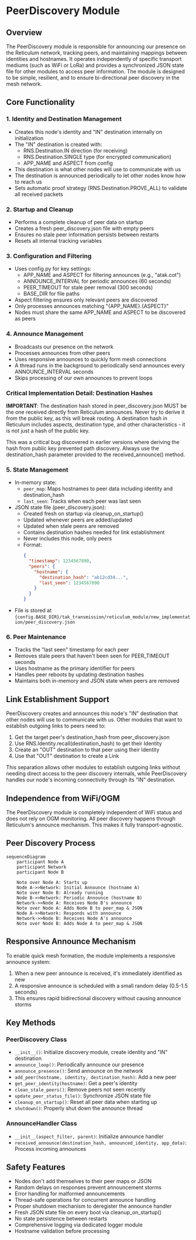 # PeerDiscovery Module

## Overview

The PeerDiscovery module is responsible for announcing our presence on the Reticulum network, tracking peers, and maintaining mappings between identities and hostnames. It operates independently of specific transport mediums (such as WiFi or LoRa) and provides a synchronized JSON state file for other modules to access peer information. The module is designed to be simple, resilient, and to ensure bi-directional peer discovery in the mesh network.

## Core Functionality

### 1. Identity and Destination Management
- Creates this node's identity and "IN" destination internally on initialization
- The "IN" destination is created with:
  - RNS.Destination.IN direction (for receiving)
  - RNS.Destination.SINGLE type (for encrypted communication)
  - APP_NAME and ASPECT from config
- This destination is what other nodes will use to communicate with us
- The destination is announced periodically to let other nodes know how to reach us
- Sets automatic proof strategy (RNS.Destination.PROVE_ALL) to validate all received packets

### 2. Startup and Cleanup
- Performs a complete cleanup of peer data on startup
- Creates a fresh peer_discovery.json file with empty peers
- Ensures no stale peer information persists between restarts
- Resets all internal tracking variables

### 3. Configuration and Filtering
- Uses config.py for key settings:
  - APP_NAME and ASPECT for filtering announces (e.g., "atak.cot")
  - ANNOUNCE_INTERVAL for periodic announces (60 seconds)
  - PEER_TIMEOUT for stale peer removal (300 seconds)
  - BASE_DIR for file paths
- Aspect filtering ensures only relevant peers are discovered
- Only processes announces matching "{APP_NAME}.{ASPECT}"
- Nodes must share the same APP_NAME and ASPECT to be discovered as peers

### 4. Announce Management
- Broadcasts our presence on the network
- Processes announces from other peers
- Uses responsive announces to quickly form mesh connections
- A thread runs in the background to periodically send announces every ANNOUNCE_INTERVAL seconds
- Skips processing of our own announces to prevent loops

### Critical Implementation Detail: Destination Hashes

**IMPORTANT**: The destination hash stored in peer_discovery.json MUST be the one received directly from Reticulum announces. Never try to derive it from the public key, as this will break routing. A destination hash in Reticulum includes aspects, destination type, and other characteristics - it is not just a hash of the public key.

This was a critical bug discovered in earlier versions where deriving the hash from public key prevented path discovery. Always use the destination_hash parameter provided to the received_announce() method.

### 5. State Management
- In-memory state:
  - `peer_map`: Maps hostnames to peer data including identity and destination_hash
  - `last_seen`: Tracks when each peer was last seen
- JSON state file (peer_discovery.json):
  - Created fresh on startup via cleanup_on_startup()
  - Updated whenever peers are added/updated
  - Updated when stale peers are removed
  - Contains destination hashes needed for link establishment
  - Never includes this node, only peers
  - Format:
    ```json
    {
      "timestamp": 1234567890,
      "peers": {
        "hostname": {
          "destination_hash": "ab12cd34...",
          "last_seen": 1234567890
        }
      }
    }
    ```
- File is stored at `{config.BASE_DIR}/tak_transmission/reticulum_module/new_implementation/peer_discovery.json`

### 6. Peer Maintenance
- Tracks the "last seen" timestamp for each peer
- Removes stale peers that haven't been seen for PEER_TIMEOUT seconds
- Uses hostname as the primary identifier for peers
- Handles peer reboots by updating destination hashes
- Maintains both in-memory and JSON state when peers are removed

## Link Establishment Support

PeerDiscovery creates and announces this node's "IN" destination that other nodes will use to communicate with us. Other modules that want to establish outgoing links to peers need to:

1. Get the target peer's destination_hash from peer_discovery.json
2. Use RNS.Identity.recall(destination_hash) to get their Identity
3. Create an "OUT" destination to that peer using their Identity
4. Use that "OUT" destination to create a Link

This separation allows other modules to establish outgoing links without needing direct access to the peer discovery internals, while PeerDiscovery handles our node's incoming connectivity through its "IN" destination.

## Independence from WiFi/OGM

The PeerDiscovery module is completely independent of WiFi status and does not rely on OGM monitoring. All peer discovery happens through Reticulum's announce mechanism. This makes it fully transport-agnostic.

## Peer Discovery Process

```mermaid
sequenceDiagram
    participant Node A
    participant Network
    participant Node B
    
    Note over Node A: Starts up
    Node A->>Network: Initial Announce (hostname A)
    Note over Node B: Already running
    Node B->>Network: Periodic Announce (hostname B)
    Network->>Node A: Receives Node B's announce
    Note over Node A: Adds Node B to peer_map & JSON
    Node A->>Network: Responds with announce
    Network->>Node B: Receives Node A's announce
    Note over Node B: Adds Node A to peer_map & JSON
```

## Responsive Announce Mechanism

To enable quick mesh formation, the module implements a responsive announce system:
1. When a new peer announce is received, it's immediately identified as new
2. A responsive announce is scheduled with a small random delay (0.5-1.5 seconds)
3. This ensures rapid bidirectional discovery without causing announce storms

## Key Methods

### PeerDiscovery Class
- `__init__()`: Initialize discovery module, create identity and "IN" destination
- `announce_loop()`: Periodically announce our presence
- `announce_presence()`: Send announce on the network
- `add_peer(hostname, identity, destination_hash)`: Add a new peer
- `get_peer_identity(hostname)`: Get a peer's identity
- `clean_stale_peers()`: Remove peers not seen recently
- `update_peer_status_file()`: Synchronize JSON state file
- `cleanup_on_startup()`: Reset all peer data when starting up
- `shutdown()`: Properly shut down the announce thread

### AnnounceHandler Class
- `__init__(aspect_filter, parent)`: Initialize announce handler
- `received_announce(destination_hash, announced_identity, app_data)`: Process incoming announces

## Safety Features

- Nodes don't add themselves to their peer maps or JSON
- Random delays on responses prevent announcement storms
- Error handling for malformed announcements
- Thread-safe operations for concurrent announce handling
- Proper shutdown mechanism to deregister the announce handler
- Fresh JSON state file on every boot via cleanup_on_startup()
- No state persistence between restarts
- Comprehensive logging via dedicated logger module
- Hostname validation before processing
